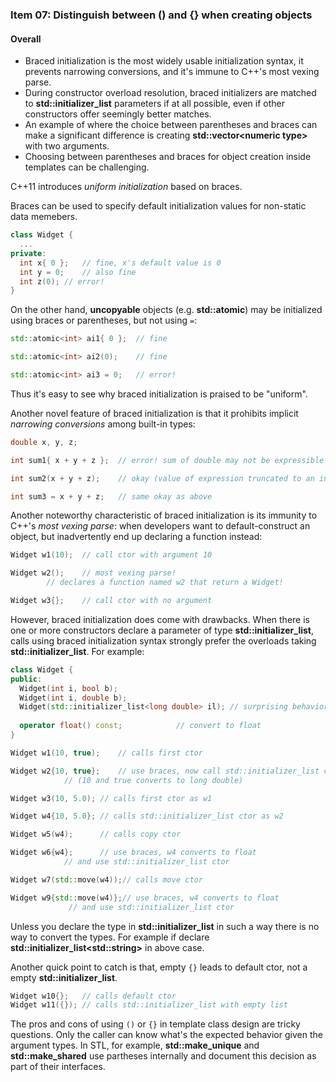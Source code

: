 ### Item 07: Distinguish between **()** and **{}** when creating objects


#### Overall
- Braced initialization is the most widely usable initialization syntax, it prevents narrowing conversions, and it's immune to C++'s most vexing parse.
- During constructor overload resolution, braced initializers are matched to **std::initializer_list** parameters if at all possible, even if other constructors offer seemingly better matches.
- An example of where the choice between parentheses and braces can make a significant difference is creating **std::vector\<numeric type\>** with two arguments.
- Choosing between parentheses and braces for object creation inside templates can be challenging.

C++11 introduces *uniform initialization* based on braces.

Braces can be used to specify default initialization values for non-static data memebers.

```CPP
class Widget {
  ...
private:
  int x{ 0 };	// fine, x's default value is 0
  int y = 0;	// also fine
  int z(0);	// error!
}
```

On the other hand, **uncopyable** objects (e.g. **std::atomic**) may be initialized using braces or parentheses, but not using `=`:

```CPP
std::atomic<int> ai1{ 0 };	// fine

std::atomic<int> ai2(0);	// fine

std::atomic<int> ai3 = 0;	// error!
```

Thus it's easy to see why braced initialization is praised to be "uniform".

Another novel feature of braced initialization is that it prohibits implicit *narrowing conversions* among built-in types:

```CPP
double x, y, z;

int sum1{ x + y + z };	// error! sum of double may not be expressible as int

int sum2(x + y + z);	// okay (value of expression truncated to an int)

int sum3 = x + y + z;	// same okay as above
```

Another noteworthy characteristic of braced initialization is its immunity to C++'s *most vexing parse*: when developers want to default-construct an object, but inadvertently end up declaring a function instead:

```CPP
Widget w1(10);	// call ctor with argument 10

Widget w2();	// most vexing parse!
		// declares a function named w2 that return a Widget!

Widget w3{};	// call ctor with no argument
```

However, braced initialization does come with drawbacks. When there is one or more constructors declare a parameter of type **std::initializer_list**, calls using braced initialization syntax strongly prefer the overloads taking **std::initializer_list**. For example:

```CPP
class Widget {
public:
  Widget(int i, bool b);
  Widget(int i, double b);
  Widget(std::initializer_list<long double> il); // surprising behavior
  
  operator float() const;			 // convert to float
}

Widget w1(10, true);	// calls first ctor

Widget w2{10, true};	// use braces, now call std::initializer_list ctor
			// (10 and true converts to long double)

Widget w3(10, 5.0);	// calls first ctor as w1

Widget w4{10, 5.0};	// calls std::initializer_list ctor as w2

Widget w5(w4);		// calls copy ctor

Widget w6{w4};		// use braces, w4 converts to float
			// and use std::initializer_list ctor

Widget w7(std::move(w4));// calls move ctor

Widget w9{std::move(w4)};// use braces, w4 converts to float
			 // and use std::initializer_list ctor
```

Unless you declare the type in **std::initializer_list** in such a way there is no way to convert the types. For example if declare **std::initializer_list\<std::string\>** in above case.

Another quick point to catch is that, empty `{}` leads to default ctor, not a empty **std::initializer_list**.

```CPP
Widget w10{};	// calls default ctor
Widget w11({});	// calls std::initializer_list with empty list
```

The pros and cons of using `()` or `{}` in template class design are tricky questions. Only the caller can know what's the expected behavior given the argument types. In STL, for example, **std::make_unique** and **std::make_shared** use partheses internally and document this decision as part of their interfaces.








